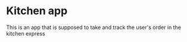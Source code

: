 # Kitchen app
This is an app that is supposed to take and track the user's order in the kitchen express 
